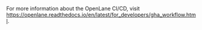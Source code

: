For more information about the OpenLane CI/CD, visit https://openlane.readthedocs.io/en/latest/for_developers/gha_workflow.html.